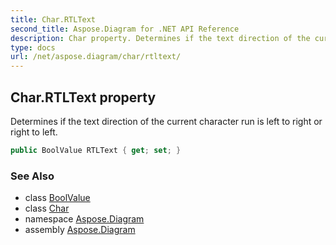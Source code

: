 ```yaml
---
title: Char.RTLText
second_title: Aspose.Diagram for .NET API Reference
description: Char property. Determines if the text direction of the current character run is left to right or right to left
type: docs
url: /net/aspose.diagram/char/rtltext/
---
```

## Char.RTLText property

Determines if the text direction of the current character run is left to right or right to left.

```csharp
public BoolValue RTLText { get; set; }
```

### See Also

* class [BoolValue](../../boolvalue/)
* class [Char](../)
* namespace [Aspose.Diagram](../../char/)
* assembly [Aspose.Diagram](../../../)


